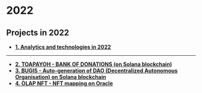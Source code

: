 # 2022
Projects in 2022
---
- [**1. Analytics and technologies in 2022**](https://github.com/my-crypto-datascience-portfolio/2022/wiki/)
---
- [**2. TOAPAYOH - BANK OF DONATIONS (on Solana blockchain)**](https://github.com/my-crypto-datascience-portfolio/my_crypto_donations_bank_solana/)
- [**3. BUGIS - Auto-generation of DAO (Decentralized Autonomous Organisation) on Solana blockchain**](https://github.com/my-crypto-datascience-portfolio/my_crypto_dao_constructor_solana/wiki/)
- [**4. OLAP NFT - NFT mapping on Oracle**](https://github.com/my-crypto-datascience-portfolio/my_crypto_dao_constructor_solana/wiki/)
